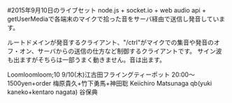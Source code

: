 #2015年9月10日のライブセット
node.js + socket.io + web audio api + getUserMediaで各端末のマイクで拾った音をサーバ経由で送信し発音しています。

ルートドメインが発音するクライアント、"/ctrl"がマイクでの集音や発音のオフ・オン、サーバからの送信の仕方など制御するクライアントです。
サイン波も出ますがそちらは一部うまく動きません。音は出ます。

Loomloomloom;10
9/10(木)江古田フライングティーポット
20:00〜 1500yen+order
梅原貴久+竹下勇馬+神田聡
Keiichiro Matsunaga
qb(yuki kaneko+kentaro nagata)
谷保典
